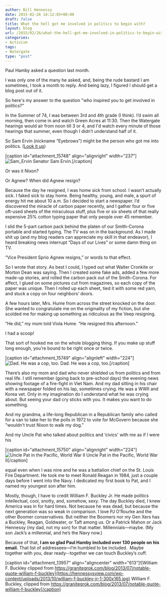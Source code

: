 ```yaml
---
author: Bill Hennessy
date: 2015-02-26 14:12:03+00:00
draft: false
title: What the hell got me involved in politics to begin with?
layout: blog
url: /2015/02/26/what-the-hell-got-me-involved-in-politics-to-begin-with/
categories:
- Activism
tags:
- Watergate
type: "post"
---
```


Paul Hamby asked a question last month.

I was only one of the many he asked, and, being the rude bastard I am sometimes, I took a month to reply. And being lazy, I figured I should get a blog post out of it.

So here's my answer to the question "who inspired you to get involved in politics?"



In the Summer of 74, I was between 3rd and 4th grade (I think). I’d swim all morning, then come in and watch Green Acres at 11:30. Then the Watergate hearings would air from noon till 3 or 4, and I'd watch every minute of those hearings that summer, even though I didn’t understand half of it.









So Sam Ervin (nickname “Eyebrows”) might be the person who got me into politics. ([Look it up](https://www.washingtonpost.com/wp-srv/national/longterm/watergate/stories/ervinobit.htm))

[caption id="attachment_15748" align="alignright" width="237"]![Sam_Ervin](https://hennessysview.com/wp-content/uploads/2015/02/Sam_Ervin-237x300.jpg)
Senator Sam Ervin.[/caption]











Or was it Nixon?









Or Agnew? When did Agnew resign?









Because the day he resigned, I was home sick from school. I wasn’t actually sick. I faked sick to stay home. Being healthy, young, and male, a spurt of energy hit me about 10 a.m. So I decided to start a newspaper. I’d discovered the miracle of carbon paper recently, and I gather four or five oft-used sheets of the miraculous stuff, plus five or six sheets of that really expensive 25% cotton typing paper that only people over 45 remember.









I slid the 5-part carbon pack behind the platen of our Smith-Corona portable and started typing. The TV was on in the background. As I made shit up (and my blog readers can appreciate my skill in that endeavor), I heard breaking news interrupt “Days of our Lives” or some damn thing on TV.









“Vice President Sprio Agnew resigns,” or words to that effect.









So I wrote that story. As best I could, I typed out what Walter Cronkite or Morton Dean was saying. Then I created some fake ads, added a few more made-up stories, and rolled the carbon pack out of the Smith-Corona. For affect, I glued on some pictures cut from magazines, so each copy of the paper was unique. Then I rolled up each sheet, tied it with some red yarn, and stuck a copy on four neighbors’ doors.









A few hours later, Mrs. Hume from across the street knocked on the door. She wanted to congratulate me on the originality of my fiction, but she scolded me for making up something as ridiculous as the Veep resigning.









“He did,” my mom told Viola Hume. “He resigned this afternoon.”









I had a scoop!









That sort of hooked me on the whole blogging thing. If you make up stuff long enough, you’re bound to be right once or twice.











[caption id="attachment_15749" align="alignleft" width="224"]![Dad. He was a cop, too. ](https://hennessysview.com/wp-content/uploads/2015/02/221277_10150163779250886_3175009_o-224x300.jpg)
Dad. He was a cop, too.[/caption]

There’s also my mom and dad who never shielded us from politics and from real life. I still remember (going back to pre-school days) the evening news showing footage of a fire-fight in Viet Nam. And my dad sitting in his chair with a newspaper folded on his lap, sometimes crying. He was a WWII and Korea vet. Only in my imagination do I understand what he was crying about. But seeing your dad cry sticks with you. It makes you want to do something.











And my grandma, a life-long Republican in a Republican family who called for a van to take her to the polls in 1972 to vote for McGovern because she "wouldn’t trust Nixon to walk my dog.”









And my Uncle Pat who talked about politics and ‘civics' with me as if I were his

[caption id="attachment_15750" align="alignright" width="224"]![Uncle Pat in the Pacific, World War II](https://hennessysview.com/wp-content/uploads/2015/02/220527_10150163759540886_8179444_o-224x300.jpg)
Uncle Pat in the Pacific, World War II[/caption]

equal even when I was nine and he was a battalion chief on the St. Louis Fire Department. He took me to meet Ronald Reagan in 1984, just a couple days before I went into the Navy. I dedicated my first book to Pat, and I named my youngest son after him.











Mostly, though, I have to credit William F. Buckley Jr. He made politics intellectual, cool, snotty, and, somehow, sexy. The day Buckley died, I knew America was in for hard times. Not because he was dead, but because the next generation was so weak in comparison. I love PJ O’Rourke and the other Boomer conservatives. But neither the Boomers nor my Gen Xers has a Buckley, Reagan, Goldwater, or Taft among us. Or a Patrick Mahon or Jack Hennessy (my dad, not my son) for that matter. Millennials—maybe. (My son Jack’s a millennial, and he’s the Navy now.)









Because of that, **I am so glad Paul Hamby included over 130 people on his email.** That list of addressees—I’m humbled to be included.  Maybe together with you, dear ready--together we can touch Buckley’s cuff.







[caption id="attachment_13957" align="aligncenter" width="613"]![William F. Buckley clipped from https://granitegrok.com/blog/2013/07/notable-quote-william-f-buckley](https://hennessysview.com/wp-content/uploads/2013/10/william-f-buckley-jr-1-300x165.jpg)
William F. Buckley, clipped from https://granitegrok.com/blog/2013/07/notable-quote-william-f-buckley[/caption]


